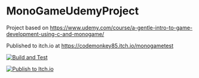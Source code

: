 # MonoGameUdemyProject

Project based on https://www.udemy.com/course/a-gentle-intro-to-game-development-using-c-and-monogame/

Published to itch.io at https://codemonkey85.itch.io/monogametest

[![Build and Test](https://github.com/codemonkey85/MonoGameUdemyProject/actions/workflows/buildandtest.yml/badge.svg)](https://github.com/codemonkey85/MonoGameUdemyProject/actions/workflows/buildandtest.yml)

[![Publish to Itch.io](https://github.com/codemonkey85/MonoGameUdemyProject/actions/workflows/publishtoitch.yml/badge.svg)](https://github.com/codemonkey85/MonoGameUdemyProject/actions/workflows/publishtoitch.yml)
